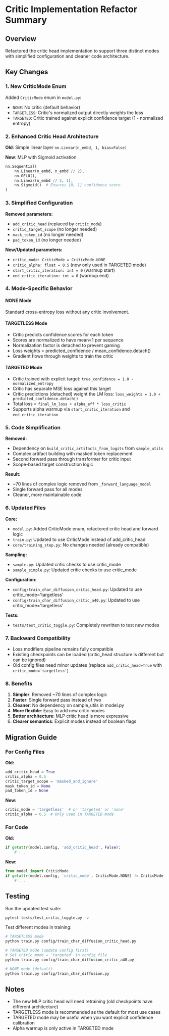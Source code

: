 # Critic Implementation Refactor Summary

## Overview
Refactored the critic head implementation to support three distinct modes with simplified configuration and cleaner code architecture.

## Key Changes

### 1. New CriticMode Enum
Added `CriticMode` enum in `model.py`:
- `NONE`: No critic (default behavior)
- `TARGETLESS`: Critic's normalized output directly weights the loss
- `TARGETED`: Critic trained against explicit confidence target (1 - normalized entropy)

### 2. Enhanced Critic Head Architecture
**Old**: Simple linear layer `nn.Linear(n_embd, 1, bias=False)`

**New**: MLP with Sigmoid activation
```python
nn.Sequential(
    nn.Linear(n_embd, n_embd // 2),
    nn.GELU(),
    nn.Linear(n_embd // 2, 1),
    nn.Sigmoid()  # Ensures [0, 1] confidence score
)
```

### 3. Simplified Configuration

**Removed parameters:**
- `add_critic_head` (replaced by `critic_mode`)
- `critic_target_scope` (no longer needed)
- `mask_token_id` (no longer needed)
- `pad_token_id` (no longer needed)

**New/Updated parameters:**
- `critic_mode: CriticMode = CriticMode.NONE`
- `critic_alpha: float = 0.5` (now only used in TARGETED mode)
- `start_critic_iteration: int = 0` (warmup start)
- `end_critic_iteration: int = 0` (warmup end)

### 4. Mode-Specific Behavior

#### NONE Mode
Standard cross-entropy loss without any critic involvement.

#### TARGETLESS Mode
- Critic predicts confidence scores for each token
- Scores are normalized to have mean=1 per sequence
- Normalization factor is detached to prevent gaming
- Loss weights = predicted_confidence / mean_confidence.detach()
- Gradient flows through weights to train the critic

#### TARGETED Mode
- Critic trained with explicit target: `true_confidence = 1.0 - normalized_entropy`
- Critic has separate MSE loss against this target
- Critic predictions (detached) weight the LM loss: `loss_weights = 1.0 + predicted_confidence.detach()`
- Total loss = `final_lm_loss + alpha_eff * loss_critic`
- Supports alpha warmup via `start_critic_iteration` and `end_critic_iteration`

### 5. Code Simplification

**Removed:**
- Dependency on `build_critic_artifacts_from_logits` from `sample_utils`
- Complex artifact building with masked token replacement
- Second forward pass through transformer for critic input
- Scope-based target construction logic

**Result:**
- ~70 lines of complex logic removed from `_forward_language_model`
- Single forward pass for all modes
- Cleaner, more maintainable code

### 6. Updated Files

**Core:**
- `model.py`: Added CriticMode enum, refactored critic head and forward logic
- `train.py`: Updated to use CriticMode instead of add_critic_head
- `core/training_step.py`: No changes needed (already compatible)

**Sampling:**
- `sample.py`: Updated critic checks to use critic_mode
- `sample_simple.py`: Updated critic checks to use critic_mode

**Configuration:**
- `config/train_char_diffusion_critic_head.py`: Updated to use critic_mode='targetless'
- `config/train_char_diffusion_critic_a40.py`: Updated to use critic_mode='targetless'

**Tests:**
- `tests/test_critic_toggle.py`: Completely rewritten to test new modes

### 7. Backward Compatibility

- Loss modifiers pipeline remains fully compatible
- Existing checkpoints can be loaded (critic_head structure is different but can be ignored)
- Old config files need minor updates (replace `add_critic_head=True` with `critic_mode='targetless'`)

### 8. Benefits

1. **Simpler**: Removed ~70 lines of complex logic
2. **Faster**: Single forward pass instead of two
3. **Cleaner**: No dependency on sample_utils in model.py
4. **More flexible**: Easy to add new critic modes
5. **Better architecture**: MLP critic head is more expressive
6. **Clearer semantics**: Explicit modes instead of boolean flags

## Migration Guide

### For Config Files
**Old:**
```python
add_critic_head = True
critic_alpha = 0.5
critic_target_scope = 'masked_and_ignore'
mask_token_id = None
pad_token_id = None
```

**New:**
```python
critic_mode = 'targetless'  # or 'targeted' or 'none'
critic_alpha = 0.5  # Only used in TARGETED mode
```

### For Code
**Old:**
```python
if getattr(model.config, 'add_critic_head', False):
    # ...
```

**New:**
```python
from model import CriticMode
if getattr(model.config, 'critic_mode', CriticMode.NONE) != CriticMode.NONE:
    # ...
```

## Testing

Run the updated test suite:
```bash
pytest tests/test_critic_toggle.py -v
```

Test different modes in training:
```bash
# TARGETLESS mode
python train.py config/train_char_diffusion_critic_head.py

# TARGETED mode (update config first)
# Set critic_mode = 'targeted' in config file
python train.py config/train_char_diffusion_critic_a40.py

# NONE mode (default)
python train.py config/train_char_diffusion.py
```

## Notes

- The new MLP critic head will need retraining (old checkpoints have different architecture)
- TARGETLESS mode is recommended as the default for most use cases
- TARGETED mode may be useful when you want explicit confidence calibration
- Alpha warmup is only active in TARGETED mode

